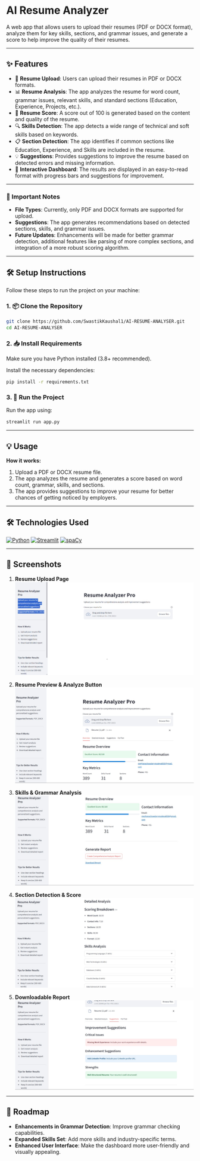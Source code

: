 # AI Resume Analyzer

A web app that allows users to upload their resumes (PDF or DOCX format), analyze them for key skills, sections, and grammar issues, and generate a score to help improve the quality of their resumes.

---

## ✨ Features

- 📄 **Resume Upload**: Users can upload their resumes in PDF or DOCX formats.
- 📊 **Resume Analysis**: The app analyzes the resume for word count, grammar issues, relevant skills, and standard sections (Education, Experience, Projects, etc.).
- 🧮 **Resume Score**: A score out of 100 is generated based on the content and quality of the resume.
- 🔍 **Skills Detection**: The app detects a wide range of technical and soft skills based on keywords.
- 📋 **Section Detection**: The app identifies if common sections like Education, Experience, and Skills are included in the resume.
- 💡 **Suggestions**: Provides suggestions to improve the resume based on detected errors and missing information.
- 🚀 **Interactive Dashboard**: The results are displayed in an easy-to-read format with progress bars and suggestions for improvement.

---

### 📝 Important Notes

- **File Types**: Currently, only PDF and DOCX formats are supported for upload.
- **Suggestions**: The app generates recommendations based on detected sections, skills, and grammar issues.
- **Future Updates**: Enhancements will be made for better grammar detection, additional features like parsing of more complex sections, and integration of a more robust scoring algorithm.

---

## 🛠️ Setup Instructions

Follow these steps to run the project on your machine:

### 1. 📦 Clone the Repository

```bash
git clone https://github.com/SwastikKaushal1/AI-RESUME-ANALYSER.git
cd AI-RESUME-ANALYSER
```

### 2. 📥 Install Requirements

Make sure you have Python installed (3.8+ recommended).

Install the necessary dependencies:

```bash
pip install -r requirements.txt
```

### 3. 🚀 Run the Project

Run the app using:

```bash
streamlit run app.py
```

---

## 💡 Usage

**How it works:**
1. Upload a PDF or DOCX resume file.
2. The app analyzes the resume and generates a score based on word count, grammar, skills, and sections.
3. The app provides suggestions to improve your resume for better chances of getting noticed by employers.

---

## 🛠️ Technologies Used

[![Python](https://img.shields.io/badge/Python-3.8%2B-blue?style=for-the-badge&logo=python&logoColor=white)](https://www.python.org/)
[![Streamlit](https://img.shields.io/badge/Streamlit-1.0-blue?style=for-the-badge&logo=streamlit&logoColor=white)](https://streamlit.io/)
[![spaCy](https://img.shields.io/badge/spaCy-3.7-blue?style=for-the-badge&logo=spacy&logoColor=white)](https://spacy.io/)

---

## 📸 Screenshots

1. **Resume Upload Page**  
   ![](ss1.jpg)

2. **Resume Preview & Analyze Button**  
   ![](ss2.jpg)

3. **Skills & Grammar Analysis**  
   ![](ss3.jpg)

4. **Section Detection & Score**  
   ![](ss4.jpg)

5. **Downloadable Report**  
   ![](ss5.jpg)

---

## 🚧 Roadmap

- **Enhancements in Grammar Detection**: Improve grammar checking capabilities.
- **Expanded Skills Set**: Add more skills and industry-specific terms.
- **Enhanced User Interface**: Make the dashboard more user-friendly and visually appealing.
